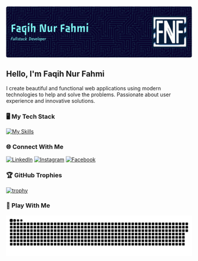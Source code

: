 ![](img/banner.png)

## Hello, I'm Faqih Nur Fahmi

I create beautiful and functional web applications using modern technologies to help and solve the problems. Passionate about user experience and innovative solutions.

### 🖥️ My Tech Stack

[![My Skills](https://skillicons.dev/icons?i=html,css,js,ts,react,next,nodejs,express,python&perline=10)](https://skillicons.dev)

### 🌐 Connect With Me

[![LinkedIn](https://img.shields.io/badge/LinkedIn-%230077B5.svg?logo=linkedin&logoColor=white)](https://www.linkedin.com/in/faqih-nur-fahmi-b51bb1ab) [![Instagram](https://img.shields.io/badge/Instagram-%23E4405F.svg?logo=Instagram&logoColor=white)](https://www.instagram.com/faqih.fnf) [![Facebook](https://img.shields.io/badge/Facebook-%231877F2.svg?logo=Facebook&logoColor=white)](https://facebook.com/crash.fahmi)

### 🏆 GitHub Trophies

<!-- ![](https://github-profile-trophy.vercel.app/?username=faqihfnf&theme=radical&no-frame=false&no-bg=true&margin-w=4) -->

[![trophy](https://github-profile-trophy.vercel.app/?username=faqihfnf&theme=onedark)](https://github.com/ryo-ma/github-profile-trophy)

### 🐍 Play With Me

<img src="https://raw.githubusercontent.com/faqihfnf/faqihfnf/output/snake.svg" alt="Snake animation" />
